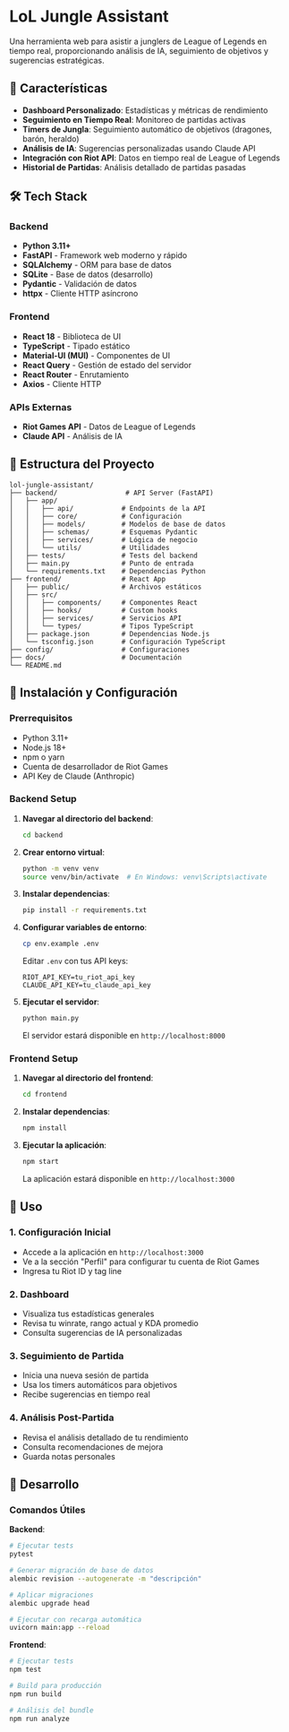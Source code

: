# LoL Jungle Assistant

Una herramienta web para asistir a junglers de League of Legends en tiempo real, proporcionando análisis de IA, seguimiento de objetivos y sugerencias estratégicas.

## 🎯 Características

- **Dashboard Personalizado**: Estadísticas y métricas de rendimiento
- **Seguimiento en Tiempo Real**: Monitoreo de partidas activas
- **Timers de Jungla**: Seguimiento automático de objetivos (dragones, barón, heraldo)
- **Análisis de IA**: Sugerencias personalizadas usando Claude API
- **Integración con Riot API**: Datos en tiempo real de League of Legends
- **Historial de Partidas**: Análisis detallado de partidas pasadas

## 🛠️ Tech Stack

### Backend
- **Python 3.11+**
- **FastAPI** - Framework web moderno y rápido
- **SQLAlchemy** - ORM para base de datos
- **SQLite** - Base de datos (desarrollo)
- **Pydantic** - Validación de datos
- **httpx** - Cliente HTTP asíncrono

### Frontend
- **React 18** - Biblioteca de UI
- **TypeScript** - Tipado estático
- **Material-UI (MUI)** - Componentes de UI
- **React Query** - Gestión de estado del servidor
- **React Router** - Enrutamiento
- **Axios** - Cliente HTTP

### APIs Externas
- **Riot Games API** - Datos de League of Legends
- **Claude API** - Análisis de IA

## 📁 Estructura del Proyecto

```
lol-jungle-assistant/
├── backend/                 # API Server (FastAPI)
│   ├── app/
│   │   ├── api/            # Endpoints de la API
│   │   ├── core/           # Configuración
│   │   ├── models/         # Modelos de base de datos
│   │   ├── schemas/        # Esquemas Pydantic
│   │   ├── services/       # Lógica de negocio
│   │   └── utils/          # Utilidades
│   ├── tests/              # Tests del backend
│   ├── main.py             # Punto de entrada
│   └── requirements.txt    # Dependencias Python
├── frontend/               # React App
│   ├── public/             # Archivos estáticos
│   ├── src/
│   │   ├── components/     # Componentes React
│   │   ├── hooks/          # Custom hooks
│   │   ├── services/       # Servicios API
│   │   └── types/          # Tipos TypeScript
│   ├── package.json        # Dependencias Node.js
│   └── tsconfig.json       # Configuración TypeScript
├── config/                 # Configuraciones
├── docs/                   # Documentación
└── README.md
```

## 🚀 Instalación y Configuración

### Prerrequisitos

- Python 3.11+
- Node.js 18+
- npm o yarn
- Cuenta de desarrollador de Riot Games
- API Key de Claude (Anthropic)

### Backend Setup

1. **Navegar al directorio del backend**:
   ```bash
   cd backend
   ```

2. **Crear entorno virtual**:
   ```bash
   python -m venv venv
   source venv/bin/activate  # En Windows: venv\Scripts\activate
   ```

3. **Instalar dependencias**:
   ```bash
   pip install -r requirements.txt
   ```

4. **Configurar variables de entorno**:
   ```bash
   cp env.example .env
   ```
   
   Editar `.env` con tus API keys:
   ```env
   RIOT_API_KEY=tu_riot_api_key
   CLAUDE_API_KEY=tu_claude_api_key
   ```

5. **Ejecutar el servidor**:
   ```bash
   python main.py
   ```

   El servidor estará disponible en `http://localhost:8000`

### Frontend Setup

1. **Navegar al directorio del frontend**:
   ```bash
   cd frontend
   ```

2. **Instalar dependencias**:
   ```bash
   npm install
   ```

3. **Ejecutar la aplicación**:
   ```bash
   npm start
   ```

   La aplicación estará disponible en `http://localhost:3000`

## 📖 Uso

### 1. Configuración Inicial
- Accede a la aplicación en `http://localhost:3000`
- Ve a la sección "Perfil" para configurar tu cuenta de Riot Games
- Ingresa tu Riot ID y tag line

### 2. Dashboard
- Visualiza tus estadísticas generales
- Revisa tu winrate, rango actual y KDA promedio
- Consulta sugerencias de IA personalizadas

### 3. Seguimiento de Partida
- Inicia una nueva sesión de partida
- Usa los timers automáticos para objetivos
- Recibe sugerencias en tiempo real

### 4. Análisis Post-Partida
- Revisa el análisis detallado de tu rendimiento
- Consulta recomendaciones de mejora
- Guarda notas personales

## 🔧 Desarrollo

### Comandos Útiles

**Backend**:
```bash
# Ejecutar tests
pytest

# Generar migración de base de datos
alembic revision --autogenerate -m "descripción"

# Aplicar migraciones
alembic upgrade head

# Ejecutar con recarga automática
uvicorn main:app --reload
```

**Frontend**:
```bash
# Ejecutar tests
npm test

# Build para producción
npm run build

# Análisis del bundle
npm run analyze